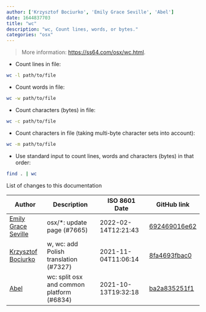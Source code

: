 ```yaml
---
author: ['Krzysztof Bociurko', 'Emily Grace Seville', 'Abel']
date: 1644837703
title: "wc"
description: "wc, Count lines, words, or bytes."
categories: "osx"
---
```

> More information: <https://ss64.com/osx/wc.html>.

- Count lines in file:

```bash
wc -l path/to/file
```

- Count words in file:

```bash
wc -w path/to/file
```

- Count characters (bytes) in file:

```bash
wc -c path/to/file
```

- Count characters in file (taking multi-byte character sets into account):

```bash
wc -m path/to/file
```

- Use standard input to count lines, words and characters (bytes) in that order:

```bash
find . | wc
```
List of changes to this documentation


Author | Description | ISO 8601 Date | GitHub link
------|-----|-----|-----
[Emily Grace Seville](mailto:emilyseville7cf@gmail.com) | osx/*: update page (#7665) | 2022-02-14T12:21:43 | [692469016e62](https://github.com/tldr-pages/tldr/commit/692469016e62d4410ec92a8f29272e447046a0d2)
[Krzysztof Bociurko](mailto:chanibal@users.noreply.github.com) | w, wc: add Polish translation (#7327) | 2021-11-04T11:06:14 | [8fa4693fbac0](https://github.com/tldr-pages/tldr/commit/8fa4693fbac038dc16c8ed23f5006912abea7ee3)
[Abel](mailto:abel.tay@gmail.com) | wc: split osx and common platform (#6834) | 2021-10-13T19:32:18 | [ba2a835251f1](https://github.com/tldr-pages/tldr/commit/ba2a835251f1027b7e8f81ac7fabbc9648a75fbc)

